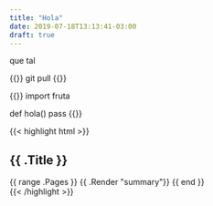 ```yaml
---
title: "Hola"
date: 2019-07-18T13:13:41-03:00
draft: true
---
```


que tal

{{<highlight bash>}}
git pull
{{</highlight>}}

{{<highlight python>}}
import fruta

def hola()
	pass
{{</highlight>}}




{{< highlight html >}}
<section id="main">
  <div>
    <h1 id="title">{{ .Title }}</h1>
    {{ range .Pages }}
      {{ .Render "summary"}}
    {{ end }}
  </div>
</section>
{{< /highlight >}}
